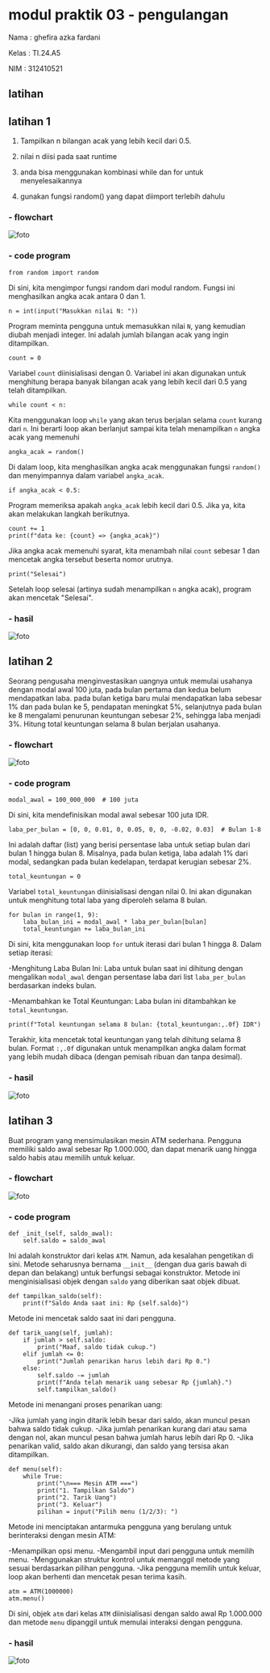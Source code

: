 # modul praktik 03 - pengulangan 
Nama  :  ghefira azka fardani 

Kelas  : TI.24.A5

NIM  : 312410521

## latihan 
## latihan 1 

1. Tampilkan n bilangan acak yang lebih kecil dari 0.5.

2. nilai n diisi pada saat runtime

3. anda bisa menggunakan kombinasi while dan for untuk menyelesaikannya

4. gunakan fungsi random() yang dapat diimport terlebih dahulu

### - flowchart
![foto](https://github.com/azkaa-pixel/labpy03/blob/dea2f4c64bfa2797d82b420b8c5436121d6b0db2/labpy03%20lat%201.png)
### - code program
```phython
from random import random
```
Di sini, kita mengimpor fungsi random dari modul random. Fungsi ini menghasilkan angka acak antara 0 dan 1.
```phython
n = int(input("Masukkan nilai N: "))
```
Program meminta pengguna untuk memasukkan nilai ```N```, yang kemudian diubah menjadi integer. Ini adalah jumlah bilangan acak yang ingin ditampilkan.
```phython
count = 0
```
Variabel ```count``` diinisialisasi dengan 0. Variabel ini akan digunakan untuk menghitung berapa banyak bilangan acak yang lebih kecil dari 0.5 yang telah ditampilkan.
```phython
while count < n:
```
Kita menggunakan loop ```while``` yang akan terus berjalan selama ```count``` kurang dari ```n```. Ini berarti loop akan berlanjut sampai kita telah menampilkan ```n``` 
angka acak yang memenuhi
```phython
angka_acak = random()
```
Di dalam loop, kita menghasilkan angka acak menggunakan fungsi ```random()``` dan menyimpannya dalam variabel ```angka_acak```.
```phython
if angka_acak < 0.5:
```
Program memeriksa apakah ```angka_acak``` lebih kecil dari 0.5. Jika ya, kita akan melakukan langkah berikutnya.
```phython
count += 1
print(f"data ke: {count} => {angka_acak}")
```
Jika angka acak memenuhi syarat, kita menambah nilai ```count``` sebesar 1 dan mencetak angka tersebut beserta nomor urutnya.
```phython
print("Selesai")
```
Setelah loop selesai (artinya sudah menampilkan ```n``` angka acak), program akan mencetak "Selesai".

### - hasil
![foto](https://github.com/azkaa-pixel/labpy03/blob/185abe26690bc600f5bf638e55d2dd71350e0828/labpy03%20lat%201.jpg)

## latihan 2
Seorang pengusaha menginvestasikan uangnya untuk memulai usahanya dengan modal awal 100 juta, pada bulan pertama dan kedua belum mendapatkan laba. 
pada bulan ketiga baru mulai mendapatkan laba sebesar 1% dan pada bulan ke 5, pendapatan meningkat 5%, selanjutnya pada bulan ke 8 mengalami penurunan keuntungan sebesar 2%,
sehingga laba menjadi 3%. Hitung total keuntungan selama 8 bulan berjalan usahanya.
### - flowchart
![foto](https://github.com/azkaa-pixel/labpy03/blob/dea2f4c64bfa2797d82b420b8c5436121d6b0db2/labpy03%20latihan%202.png)
### - code program 
```phython
modal_awal = 100_000_000  # 100 juta
```
Di sini, kita mendefinisikan modal awal sebesar 100 juta IDR.
```phython
laba_per_bulan = [0, 0, 0.01, 0, 0.05, 0, 0, -0.02, 0.03]  # Bulan 1-8
```
Ini adalah daftar (list) yang berisi persentase laba untuk setiap bulan dari bulan 1 hingga bulan 8. Misalnya, pada bulan ketiga, laba adalah 1% dari modal,
sedangkan pada bulan kedelapan, terdapat kerugian sebesar 2%.
```phython
total_keuntungan = 0
```
Variabel ```total_keuntungan``` diinisialisasi dengan nilai 0. Ini akan digunakan untuk menghitung total laba yang diperoleh selama 8 bulan.
```phython
for bulan in range(1, 9):
    laba_bulan_ini = modal_awal * laba_per_bulan[bulan]
    total_keuntungan += laba_bulan_ini
```
Di sini, kita menggunakan loop ```for``` untuk iterasi dari bulan 1 hingga 8. Dalam setiap iterasi:

-Menghitung Laba Bulan Ini: Laba untuk bulan saat ini dihitung dengan mengalikan ```modal_awal``` dengan persentase laba dari list ```laba_per_bulan``` berdasarkan indeks bulan.

-Menambahkan ke Total Keuntungan: Laba bulan ini ditambahkan ke ```total_keuntungan```.
```phython
print(f"Total keuntungan selama 8 bulan: {total_keuntungan:,.0f} IDR")
```
Terakhir, kita mencetak total keuntungan yang telah dihitung selama 8 bulan. 
Format ```:,.0f``` digunakan untuk menampilkan angka dalam format yang lebih mudah dibaca (dengan pemisah ribuan dan tanpa desimal).
### - hasil
![foto](https://github.com/azkaa-pixel/labpy03/blob/185abe26690bc600f5bf638e55d2dd71350e0828/labpy03%20lat%202.jpg)
## latihan 3
Buat program yang mensimulasikan mesin ATM sederhana. Pengguna memiliki saldo awal sebesar Rp 1.000.000, dan dapat menarik uang hingga saldo habis atau memilih untuk keluar.
### - flowchart
![foto](https://github.com/azkaa-pixel/labpy03/blob/dea2f4c64bfa2797d82b420b8c5436121d6b0db2/labpy03%20latihan3.png)
### - code program 
```phython
def _init_(self, saldo_awal):
    self.saldo = saldo_awal
```
Ini adalah konstruktor dari kelas ```ATM```. Namun, ada kesalahan pengetikan di sini.
Metode seharusnya bernama ```__init__``` (dengan dua garis bawah di depan dan belakang) untuk berfungsi sebagai konstruktor. 
Metode ini menginisialisasi objek dengan ```saldo``` yang diberikan saat objek dibuat.

```phython
def tampilkan_saldo(self):
    print(f"Saldo Anda saat ini: Rp {self.saldo}")
```
Metode ini mencetak saldo saat ini dari pengguna.
```phython
def tarik_uang(self, jumlah):
    if jumlah > self.saldo:
        print("Maaf, saldo tidak cukup.")
    elif jumlah <= 0:
        print("Jumlah penarikan harus lebih dari Rp 0.")
    else:
        self.saldo -= jumlah
        print(f"Anda telah menarik uang sebesar Rp {jumlah}.")
        self.tampilkan_saldo()
```
Metode ini menangani proses penarikan uang:

-Jika jumlah yang ingin ditarik lebih besar dari saldo, akan muncul pesan bahwa saldo tidak cukup.
-Jika jumlah penarikan kurang dari atau sama dengan nol, akan muncul pesan bahwa jumlah harus lebih dari Rp 0.
-Jika penarikan valid, saldo akan dikurangi, dan saldo yang tersisa akan ditampilkan.
```phython
def menu(self):
    while True:
        print("\n=== Mesin ATM ===")
        print("1. Tampilkan Saldo")
        print("2. Tarik Uang")
        print("3. Keluar")
        pilihan = input("Pilih menu (1/2/3): ")
```
Metode ini menciptakan antarmuka pengguna yang berulang untuk berinteraksi dengan mesin ATM:

-Menampilkan opsi menu.
-Mengambil input dari pengguna untuk memilih menu.
-Menggunakan struktur kontrol untuk memanggil metode yang sesuai berdasarkan pilihan pengguna.
-Jika pengguna memilih untuk keluar, loop akan berhenti dan mencetak pesan terima kasih.
```phython
atm = ATM(1000000)
atm.menu()
```
Di sini, objek ```atm``` dari kelas ```ATM``` diinisialisasi dengan saldo awal Rp 1.000.000 dan metode ```menu``` dipanggil untuk memulai interaksi dengan pengguna.
### - hasil
![foto](https://github.com/azkaa-pixel/labpy03/blob/185abe26690bc600f5bf638e55d2dd71350e0828/labpy03%20lat%203.jpg)

